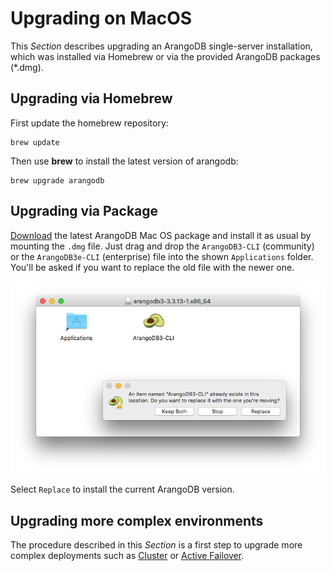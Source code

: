 Upgrading on MacOS
==================

This _Section_ describes upgrading an ArangoDB single-server installation, which
was installed via Homebrew or via the provided ArangoDB packages (*.dmg). 

Upgrading via Homebrew
--------------------------

First update the homebrew repository:

```
brew update
```

Then use **brew** to install the latest version of arangodb:

```
brew upgrade arangodb
```

Upgrading via Package
--------------------------

[Download](https://www.arangodb.com/download/) the latest ArangoDB Mac OS package and install it as usual by
mounting the `.dmg` file. Just drag and drop the `ArangoDB3-CLI` (community) or
the `ArangoDB3e-CLI` (enterprise) file into the shown `Applications` folder.
You'll be asked if you want to replace the old file with the newer one.

![MacOSUpgrade](MacOSUpgrade.png) 

Select `Replace` to install the current ArangoDB version.

Upgrading more complex environments
--------------------------

The procedure described in this _Section_
is a first step to upgrade more complex deployments such as
[Cluster](../../Scalability/Cluster/README.md)
or [Active Failover](../../Scalability/ActiveFailover/README.md). 
